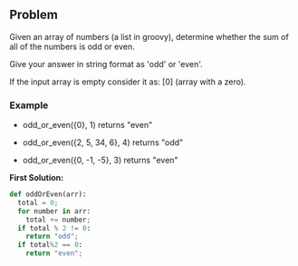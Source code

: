 ## Problem

Given an array of numbers (a list in groovy), determine whether the sum of all of the numbers is odd or even.

Give your answer in string format as 'odd' or 'even'.

If the input array is empty consider it as: [0] (array with a zero).

### Example

* odd_or_even({0}, 1) returns "even"

* odd_or_even({2, 5, 34, 6}, 4) returns "odd"

* odd_or_even({0, -1, -5}, 3) returns "even"

**First Solution:**
```python
def oddOrEven(arr):
  total = 0;
  for number in arr:
    total += number;
  if total % 2 != 0:
    return "odd";
  if total%2 == 0:
    return "even";   
```
